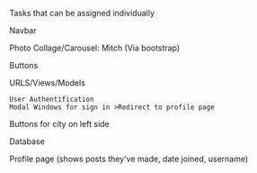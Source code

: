 Tasks that can be assigned individually


Navbar

Photo Collage/Carousel: Mitch (Via bootstrap)

Buttons

URLS/Views/Models

    User Authentification
    Modal Windows for sign in >Redirect to profile page

Buttons for city on left side

Database

Profile page
    (shows posts they've made, date joined, username)

